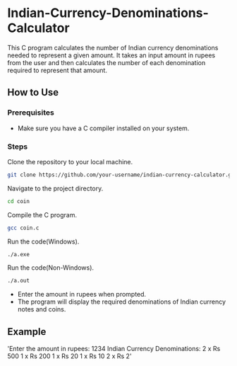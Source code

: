 # Indian-Currency-Denominations-Calculator

This C program calculates the number of Indian currency denominations needed to represent a given amount. It takes an input amount in rupees from the user and then calculates the number of each denomination required to represent that amount.

## How to Use
### Prerequisites
- Make sure you have a C compiler installed on your system.
### Steps
Clone the repository to your local machine.
```bash
git clone https://github.com/your-username/indian-currency-calculator.git
```
Navigate to the project directory.
```bash
cd coin
```
Compile the C program.
```bash
gcc coin.c
```
Run the code(Windows).
```bash
./a.exe
```
Run the code(Non-Windows).
```bash
./a.out
```
- Enter the amount in rupees when prompted.
- The program will display the required denominations of Indian currency notes and coins.
## Example
'Enter the amount in rupees: 1234
Indian Currency Denominations:
2 x Rs 500
1 x Rs 200
1 x Rs 20
1 x Rs 10
2 x Rs 2'
